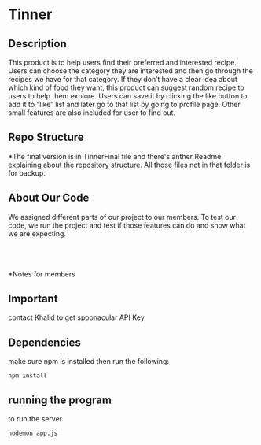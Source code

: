 # Tinner
## Description

This product is to help users find their preferred and interested recipe. Users can choose the category they are interested and then go through the recipes we have for that category. If they don’t have a clear idea about which kind of food they want, this product can suggest random recipe to users to help them explore. Users can save it by clicking the like button to add it to “like” list and later go to that list by going to profile page. Other small features are also included for user to find out.

## Repo Structure
*The final version is in TinnerFinal file and there's anther Readme explaining about the repository structure. All those files not in that folder is for backup.


## About Our Code

We assigned different parts of our project to our members. To test our code, we run the project and test if those features can do and show what we are expecting. 

<br><br><br>
*Notes for members
## Important

contact Khalid to get spoonacular API Key

## Dependencies

make sure npm is installed then run the following:

``` npm install ```

## running the program

to run the server

``` nodemon app.js ```
